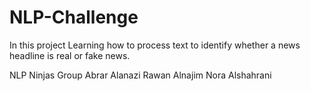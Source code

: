 # NLP-Challenge

In this project Learning how to process text to identify whether a news headline is real or fake news.

 NLP Ninjas Group
 Abrar Alanazi
 Rawan Alnajim
 Nora Alshahrani
